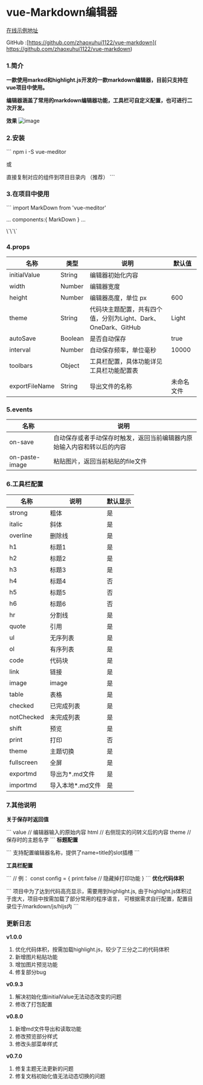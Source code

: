 
# vue-Markdown编辑器

[在线示例地址](https://zhaoxuhui1122.github.io/vue-markdown/)

GitHub :[https://github.com/zhaoxuhui1122/vue-markdown]( https://github.com/zhaoxuhui1122/vue-markdown)


### 1.简介

**一款使用marked和highlight.js开发的一款markdown编辑器，目前只支持在vue项目中使用。**

**编辑器涵盖了常用的markdown编辑器功能，工具栏可自定义配置，也可进行二次开发。**


**效果**
![image](http://smalleyes.oss-cn-shanghai.aliyuncs.com/WechatIMG586.png)

### 2.安装

\`\`\`
npm i -S vue-meditor

或

直接复制对应的组件到项目目录内 （推荐）
\`\`\`

### 3.在项目中使用


\`\`\`
import MarkDown from 'vue-meditor'

...
components:{
    MarkDown
}
...

<template>
    <mark-down/>
</template>
\`\`\`

###  4.props

名称 | 类型|说明|默认值
---|---|---|---
initialValue|String|编辑器初始化内容
width|Number|编辑器宽度|
height|Number|编辑器高度，单位 px|600
theme|String|代码块主题配置，共有四个值，分别为Light、Dark、OneDark、GitHub|Light
autoSave|Boolean|是否自动保存|true
interval|Number|自动保存频率，单位毫秒|10000
toolbars|Object|工具栏配置，具体功能详见工具栏功能配置表
exportFileName|String|导出文件的名称|未命名文件

### 5.events

名称 | 说明
---|---
on-save|自动保存或者手动保存时触发，返回当前编辑器内原始输入内容和转以后的内容
on-paste-image|粘贴图片，返回当前粘贴的file文件
### 6.工具栏配置

名称 | 说明 | 默认显示
---|---|---
strong|粗体|是
italic|斜体|是
overline |删除线|是
h1 |标题1|是
h2 |标题2|是
h3 |标题3|是
h4|标题4|否
h5 |标题5|否
h6 |标题6|否
hr |分割线|是
quote|引用|是
ul |无序列表|是
ol|有序列表|是
code |代码块|是
link |链接|是
image|image|是
table |表格|是
checked|已完成列表|是
notChecked |未完成列表|是
shift|预览|是
print |打印|否
theme|主题切换|是
fullscreen |全屏|是
exportmd|导出为*.md文件|是
importmd|导入本地*.md文件|是

### 7.其他说明
**关于保存时返回值**

\`\`\`
    value // 编辑器输入的原始内容
    html // 右侧现实的问转义后的内容
    theme // 保存时的主题名字
\`\`\`
**标题配置**

\`\`\`
支持配置编辑器名称，提供了name=title的slot插槽
\`\`\`


**工具栏配置**

\`\`\`
// 例：
const config = {
    print:false // 隐藏掉打印功能
}
<MarkDown :toolbars="config"/>
\`\`\`
**优化代码体积**


\`\`\`
项目中为了达到代码高亮显示，需要用到highlight.js,
由于highlight.js体积过于庞大，项目中按需加载了部分常用的程序语言，
可根据需求自行配置，配置目录位于/markdown/js/hljs内
\`\`\`


### 更新日志

**v1.0.0**
1. 优化代码体积，按需加载highlight.js，较少了三分之二的代码体积
2. 新增图片粘贴功能
3. 增加图片预览功能
4. 修复部分bug

**v0.9.3**

1. 解决初始化值initialValue无法动态改变的问题
2. 修改了打包配置

**v0.8.0**

1. 新增md文件导出和读取功能
2. 修改预览部分样式
3. 修改头部菜单样式

**v0.7.0**

1. 修复主题无法更新的问题
2. 修复文档初始化值无法动态切换的问题


